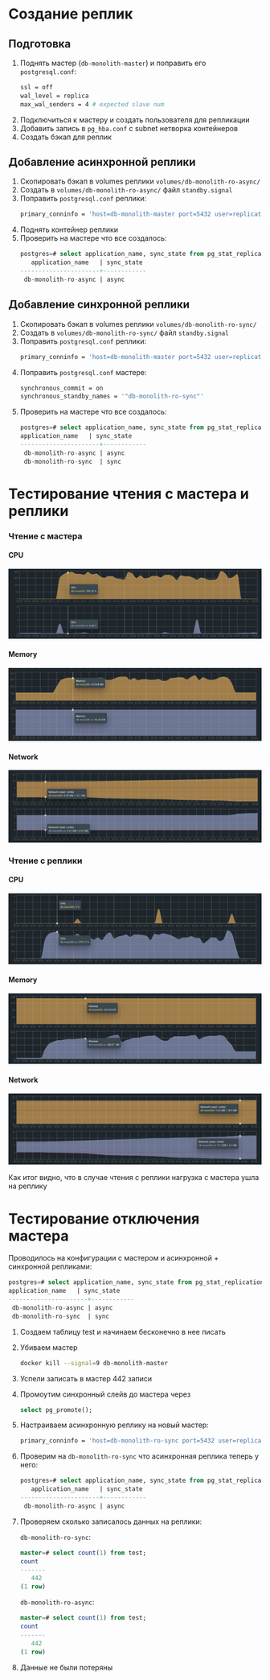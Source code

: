 # Создание реплик
## Подготовка

1. Поднять мастер (`db-monolith-master`) и поправить его `postgresql.conf`:
    ```bash
    ssl = off
    wal_level = replica
    max_wal_senders = 4 # expected slave num
    ```
2. Подключиться к мастеру и создать пользователя для репликации
3. Добавить запись в `pg_hba.conf` c subnet нетворка контейнеров
4. Создать бэкап для реплик

## Добавление асинхронной реплики
1. Скопировать бэкап в volumes реплики `volumes/db-monolith-ro-async/`
2. Создать в `volumes/db-monolith-ro-async/` файл `standby.signal`
3. Поправить `postgresql.conf` реплики:
    ```bash
    primary_conninfo = 'host=db-monolith-master port=5432 user=replicator password=pass application_name=db-monolith-ro-async'
    ```
4. Поднять контейнер реплики
5. Проверить на мастере что все создалось:
   ```sql
   postgres=# select application_name, sync_state from pg_stat_replication;
      application_name   | sync_state
   ----------------------+------------
    db-monolith-ro-async | async
   ```

## Добавление синхронной реплики
1. Скопировать бэкап в volumes реплики `volumes/db-monolith-ro-sync/`
2. Создать в `volumes/db-monolith-ro-sync/` файл `standby.signal`
3. Поправить `postgresql.conf` реплики:
    ```bash
    primary_conninfo = 'host=db-monolith-master port=5432 user=replicator password=pass application_name=db-monolith-ro-sync'
    ```
4. Поправить `postgresql.conf` мастере:
   ```bash
   synchronous_commit = on
   synchronous_standby_names = '"db-monolith-ro-sync"'
   ```
5. Проверить на мастере что все создалось:
   ```sql
   postgres=# select application_name, sync_state from pg_stat_replication;
   application_name   | sync_state
   ----------------------+------------
    db-monolith-ro-async | async
    db-monolith-ro-sync  | sync
   ```

# Тестирование чтения с мастера и реплики

### Чтение с мастера
#### CPU
![cpu.png](./images/read-master/cpu.png)
#### Memory
![cpu.png](./images/read-master/memory.png)
#### Network
![cpu.png](./images/read-master/network.png)

### Чтение с реплики
#### CPU
![cpu.png](./images/read-slave/cpu.png)
#### Memory
![cpu.png](./images/read-slave/memory.png)
#### Network
![cpu.png](./images/read-slave/network.png)

Как итог видно, что в случае чтения с реплики нагрузка с мастера ушла на реплику

# Тестирование отключения мастера

Проводилось на конфигурации с мастером и асинхронной + синхронной репликами:
   ```sql
   postgres=# select application_name, sync_state from pg_stat_replication;
   application_name   | sync_state
   ----------------------+------------
    db-monolith-ro-async | async
    db-monolith-ro-sync  | sync
   ```

1. Создаем таблицу test и начинаем бесконечно в нее писать
2. Убиваем мастер
   ```bash
   docker kill --signal=9 db-monolith-master
   ```
3. Успели записать в мастер 442 записи
4. Промоутим синхронный слейв до мастера через 
   ```sql
   select pg_promote();
   ```
5. Настраиваем асинхронную реплику на новый мастер:
   ```bash
   primary_conninfo = 'host=db-monolith-ro-sync port=5432 user=replicator password=pass application_name=db-monolith-ro-async'
   ```
6. Проверим на `db-monolith-ro-sync` что асинхронная реплика теперь у него:
   ```sql
   postgres=# select application_name, sync_state from pg_stat_replication;
      application_name   | sync_state
   ----------------------+------------
    db-monolith-ro-async | async
   ```
7. Проверяем сколько записалось данных на реплики:

   `db-monolith-ro-sync`:
   ```sql
   master=# select count(1) from test;
   count
   -------
      442
   (1 row)
   ```   
   `db-monolith-ro-async`:
   ```sql
   master=# select count(1) from test;
   count
   -------
      442
   (1 row)
   ```
8. Данные не были потеряны